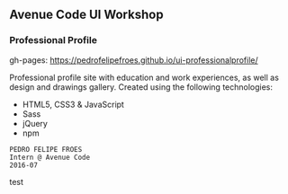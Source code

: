 ## Avenue Code UI Workshop
### Professional Profile

gh-pages: https://pedrofelipefroes.github.io/ui-professionalprofile/

Professional profile site with education and work experiences, as well as design and drawings gallery. Created using the following technologies:

- HTML5, CSS3 & JavaScript
- Sass
- jQuery
- npm

```
PEDRO FELIPE FROES
Intern @ Avenue Code
2016-07
```
test